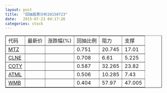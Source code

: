 ```yaml
---
layout: post
title:  "回抽股票分析20150723"
date:   2015-07-23 04:17:26
categories: stock
---
```

<script type="text/javascript">
var stockList = []
stockList.push('gb_mtz');
stockList.push('gb_clne');
stockList.push('gb_coty');
stockList.push('gb_atml');
stockList.push('gb_wmb');
</script>
<table border="1">
 <tr>
 <td>代码</td>
 <td>最新价</td>
 <td>涨跌幅(%)</td>
 <td>回抽比例</td>
 <td>阻力</td>
 <td>支撑</td>
</tr>
  <tr id="mtz">
  <td><a href="http://stock.finance.sina.com.cn/usstock/quotes/MTZ.html" target="_blank">MTZ</a></td><td></td><td></td><td>0.751</td><td>20.745</td><td>17.01</td></tr>
  <tr id="clne">
  <td><a href="http://stock.finance.sina.com.cn/usstock/quotes/CLNE.html" target="_blank">CLNE</a></td><td></td><td></td><td>0.708</td><td>6.61</td><td>5.225</td></tr>
  <tr id="coty">
  <td><a href="http://stock.finance.sina.com.cn/usstock/quotes/COTY.html" target="_blank">COTY</a></td><td></td><td></td><td>0.587</td><td>32.265</td><td>23.82</td></tr>
  <tr id="atml">
  <td><a href="http://stock.finance.sina.com.cn/usstock/quotes/ATML.html" target="_blank">ATML</a></td><td></td><td></td><td>0.506</td><td>10.285</td><td>7.43</td></tr>
  <tr id="wmb">
  <td><a href="http://stock.finance.sina.com.cn/usstock/quotes/WMB.html" target="_blank">WMB</a></td><td></td><td></td><td>0.404</td><td>57.97</td><td>47.005</td></tr>
</table>

